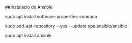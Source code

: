##Instalacio de Ansible 

sudo apt install software-properties-common 

sudo add-apt-repository --yes --update ppa:ansible/ansible  

sudo apt install ansible 
